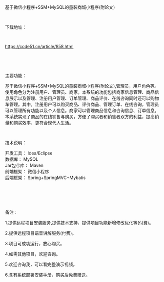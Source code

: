<p>基于微信小程序+SSM+MySQL的童装商城小程序(附论文)</p>

<p>&nbsp;</p>

<p>下载地址：</p>

<p>&nbsp;</p>

<p><a href="http://code51.cn/article/858.html">https://code51.cn/article/858.html</a></p>

<p>&nbsp;</p>

<p>&nbsp;</p>

<p>主要功能：</p>

<p><p>基于微信小程序+SSM+MySQL的童装商城小程序(附论文),管理员，用户角色等。使用角色分为注册用户、管理员、商家，本系统的功能包括商家信息管理、商品信息展示以及管理、注册用户管理、订单管理、商品评价、在线咨询同时还可以购物车管理。其中，注册用户可以购买商品、评价商品、管理订单、在线咨询，管理员可以管理所有功能以及个人信息。商家可以管理商品信息和咨询信息、订单信息。本系统实现了商品的在线销售与购买，方便了购买者和销售者双方的利益，提高销量和购买效率，更符合现代人生活。</p>
</p>

<p>&nbsp;</p>

<p>技术说明：</p>

<p><p>开发工具： Idea/Eclipse<br />
数据库： MySQL<br />
Jar包仓库： Maven<br />
前端框架： 微信小程序<br />
后端框架： Spring+SpringMVC+Mybatis</p>

<p><br />
&nbsp;</p>
</p>

<p>&nbsp;</p>

<p>备注：</p>

<p>1.提供远程项目安装服务,提供技术支持，提供项目功能新增修改优化等(付费)。</p>

<p>2.提供远程项目语音讲解服务(付费)。</p>

<p>3.项目可成功运行，放心购买。</p>

<p>4.如需其他项目，欢迎咨询。</p>

<p>5.欢迎咨询我，可以看完整演示视频。</p>

<p>6.含有系统部署安装手册，购买后免费赠送。</p>
